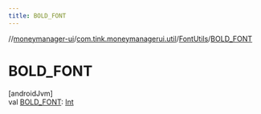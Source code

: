 ```yaml
---
title: BOLD_FONT
---
```

//[moneymanager-ui](../../../index.html)/[com.tink.moneymanagerui.util](../index.html)/[FontUtils](index.html)/[BOLD_FONT](-b-o-l-d_-f-o-n-t.html)



# BOLD_FONT



[androidJvm]\
val [BOLD_FONT](-b-o-l-d_-f-o-n-t.html): [Int](https://kotlinlang.org/api/latest/jvm/stdlib/kotlin/-int/index.html)




